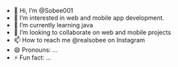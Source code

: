 - 👋 Hi, I’m @Sobee001
- 👀 I’m interested in web and mobile app development.
- 🌱 I’m currently learning java 
- 💞️ I’m looking to collaborate on web and mobile projects
- 📫 How to reach me @realsobee on Instagram
- 😄 Pronouns: ...
- ⚡ Fun fact: ...

<!---
Sobee001/Sobee001 is a ✨ special ✨ repository because its `README.md` (this file) appears on your GitHub profile.
You can click the Preview link to take a look at your changes.
--->
